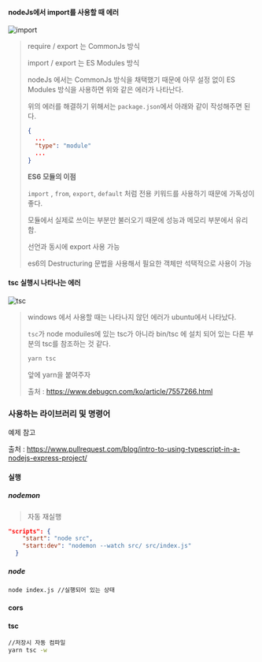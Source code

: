 

#### nodeJs에서 import를 사용할 때 에러

![import](https://user-images.githubusercontent.com/52882578/120405491-a1589000-c383-11eb-8e16-f44cdd02c68a.PNG)

> require / export 는 CommonJs 방식
>
> import / export 는 ES Modules 방식
>
> nodeJs 에서는 CommonJs  방식을 채택했기 때문에 아무 설정 없이 ES Modules 방식을 사용하면 위와 같은 에러가 나타난다.
>
> 위의 에러를 해결하기 위해서는 `package.json`에서  아래와 같이 작성해주면 된다.
>
> ```json
> {
>   ...
>   "type": "module"
>   ...
> }
> ```
>
> **ES6 모듈의 이점**
>
> `import` , `from`, `export`, `default` 처럼 전용 키워드를 사용하기 때문에 가독성이 좋다.
>
> 모듈에서 실제로 쓰이는 부분만 불러오기 때문에 성능과 메모리 부분에서 유리함.
>
> 선언과 동시에 export  사용 가능
>
> es6의 Destructuring 문법을 사용해서 필요한 객체만 석택적으로 사용이 가능



#### tsc 실행시 나타나는 에러

![tsc](https://user-images.githubusercontent.com/52882578/120405495-a289bd00-c383-11eb-986f-aa963bf24cc4.PNG)

> windows 에서 사용할 때는 나타나지 않던 에러가 ubuntu에서 나타났다.
>
> `tsc`가 node moduiles에 있는 tsc가 아니라 bin/tsc 에 설치 되어 있는 다른 부분의 tsc를 참조하는 것 같다.
>
> ```bash
> yarn tsc
> ```
>
> 앞에 yarn을 붙여주자
>
> 출처 : https://www.debugcn.com/ko/article/7557266.html



### 사용하는 라이브러리 및 명령어

예제 참고

출처 : https://www.pullrequest.com/blog/intro-to-using-typescript-in-a-nodejs-express-project/



#### 실행

##### nodemon

> 자동 재실행

```json
"scripts": {
    "start": "node src",
    "start:dev": "nodemon --watch src/ src/index.js"
  }
```

##### node

```bash
node index.js //실행되어 있는 상태
```



#### cors

#### tsc

```bash
//저장시 자동 컴파일
yarn tsc -w
```

